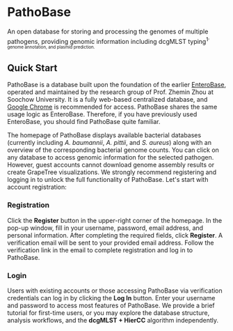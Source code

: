 # PathoBase
An open database for storing and processing the genomes of multiple pathogens, providing genomic information including dcgMLST typing<sup>1<sup/>, genome annotation, and plasmid prediction.

## Quick Start
PathoBase is a database built upon the foundation of the earlier [EnteroBase](https://enterobase.warwick.ac.uk/), operated and maintained by the research group of Prof. Zhemin Zhou at Soochow University. It is a fully web-based centralized database, and [Google Chrome](https://www.google.com/chrome/) is recommended for access. PathoBase shares the same usage logic as EnteroBase. Therefore, if you have previously used EnteroBase, you should find PathoBase quite familiar.  

The homepage of PathoBase displays available bacterial databases (currently including *A. baumannii*, *A. pittii*, and *S. aureus*) along with an overview of the corresponding bacterial genome counts. You can click on any database to access genomic information for the selected pathogen. However, guest accounts cannot download genome assembly results or create GrapeTree visualizations. We strongly recommend registering and logging in to unlock the full functionality of PathoBase. Let's start with account registration:  

### Registration  
Click the **Register** button in the upper-right corner of the homepage. In the pop-up window, fill in your username, password, email address, and personal information. After completing the required fields, click **Register**. A verification email will be sent to your provided email address. Follow the verification link in the email to complete registration and log in to PathoBase.  

### Login  
Users with existing accounts or those accessing PathoBase via verification credentials can log in by clicking the **Log In** button. Enter your username and password to access most features of PathoBase. We provide a brief tutorial for first-time users, or you may explore the database structure, analysis workflows, and the **dcgMLST + HierCC** algorithm independently.  
